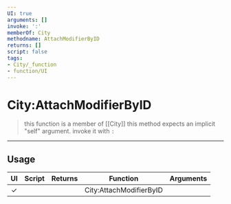 ```yaml
---
UI: true
arguments: []
invoke: ':'
memberOf: City
methodname: AttachModifierByID
returns: []
script: false
tags:
- City/_function
- function/UI
---
```

# City:AttachModifierByID
> this function is a member of [[City]]
> this method expects an implicit "self" argument. invoke it with `:`
-----
## Usage
|  UI | Script | Returns | Function | Arguments |
|:---:|:------:|-------:|:--------:|:---------|
|✓| ||City:AttachModifierByID||
